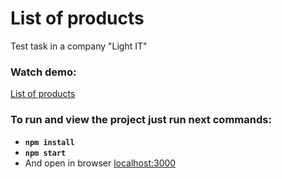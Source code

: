 # List of products
Test task in a company "Light IT"

### Watch demo:
[List of products](https://supfiger.github.io/list-of-products/)

### To run and view the project just run next commands:
  - **`npm install`**
  - **`npm start`**
  - And open in browser [localhost:3000](http://localhost:3000/)


